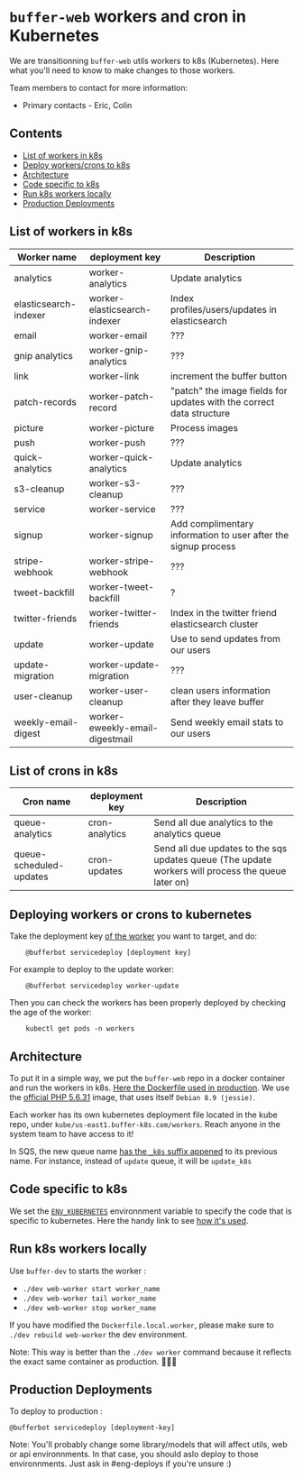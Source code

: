 # `buffer-web` workers and cron in Kubernetes

We are transitionning `buffer-web` utils workers to k8s (Kubernetes). Here what you'll need to know to make changes to those workers.

Team members to contact for more information:
* Primary contacts - Eric, Colin

## Contents

* [List of workers in k8s](#list-of-workers-in-k8s)
* [Deploy workers/crons to k8s](#deploying-workers-or-crons-to-kubernetes)
* [Architecture](#architecture)
* [Code specific to k8s](#code-specific-to-k8s)
* [Run k8s workers locally](#run-k8s-workers-locally)
* [Production Deployments](#production-deployments)

## List of workers in k8s
| Worker name | deployment key | Description|
| --- | --- | --- |
| analytics | worker-analytics | Update analytics
| elasticsearch-indexer | worker-elasticsearch-indexer | Index profiles/users/updates in elasticsearch
| email | worker-email | ???
| gnip analytics | worker-gnip-analytics | ???
| link | worker-link | increment the buffer button
| patch-records | worker-patch-record | "patch" the image fields for updates with the correct data structure
| picture | worker-picture | Process images
| push | worker-push | ???
| quick-analytics | worker-quick-analytics | Update analytics
| s3-cleanup | worker-s3-cleanup | ???
| service | worker-service | ???
| signup | worker-signup | Add complimentary information to user after the signup process
| stripe-webhook | worker-stripe-webhook | ???
| tweet-backfill | worker-tweet-backfill | ?
| twitter-friends | worker-twitter-friends | Index in the twitter friend elasticsearch cluster
| update | worker-update | Use to send updates from our users
| update-migration | worker-update-migration | ???
| user-cleanup | worker-user-cleanup | clean users information after they leave buffer
| weekly-email-digest | worker-eweekly-email-digestmail | Send weekly email stats to our users


## List of crons in k8s
| Cron name | deployment key | Description|
| --- | --- | --- |
| queue-analytics | cron-analytics | Send all due analytics to the analytics queue
| queue-scheduled-updates | cron-updates | Send all due updates to the sqs updates queue (The update workers will process the queue later on)


## Deploying workers or crons to kubernetes
Take the deployment key [of the worker](#list-of-workers-in-k8s) you want to target, and do:

```
    @bufferbot servicedeploy [deployment key]
```

For example to deploy to the update worker:
```
    @bufferbot servicedeploy worker-update
```

Then you can check the workers has been properly deployed by checking the age of the worker:
```
    kubectl get pods -n workers
```

## Architecture

To put it in a simple way, we put the `buffer-web` repo in a docker container and run the workers in k8s. [Here the Dockerfile used in production](https://github.com/bufferapp/buffer-web/blob/master/Dockerfile.workers). We use the [official PHP 5.6.31](https://github.com/bufferapp/dockerfiles/blob/master/php56-cli/Dockerfile) image, that uses itself `Debian 8.9 (jessie)`.

Each worker has its own kubernetes deployment file located in the kube repo, under `kube/us-east1.buffer-k8s.com/workers`. Reach anyone in the system team to have access to it!

In SQS, the new queue name [has the `_k8s` suffix appened](https://github.com/bufferapp/buffer-web/blob/4eda46cb62a18f9285eab93e33100d7133e92cfc/shared/libraries/Workers/Worker.php#L81-L83) to its previous name. For instance, instead of `update` queue, it will be `update_k8s`

## Code specific to k8s
We set the  [`ENV_KUBERNETES`](https://github.com/bufferapp/buffer-web/blob/37348b9f59c675f420ea7099fd2ed9d0758e4844/Dockerfile.workers#L10
) environnment variable to specify the code that is specific to kubernetes. Here the handy link to see [how it's used](https://github.com/bufferapp/buffer-web/search?utf8=%E2%9C%93&q=ENV_KUBERNETES&type=).

## Run k8s workers locally

Use `buffer-dev` to starts the worker :

- `./dev web-worker start worker_name`
- `./dev web-worker tail worker_name`
- `./dev web-worker stop worker_name`

If you have modified the `Dockerfile.local.worker`, please make sure to `./dev rebuild web-worker` the dev environment.

Note: This way is better than the `./dev worker` command  because it reflects the exact same container as production. 🐳🐳🐳


## Production Deployments 

To deploy to production :

`@bufferbot servicedeploy [deployment-key]`

Note:  You'll probably change some library/models that will affect utils, web or api environnments. In that case, you should aslo deploy to those environnments. Just ask in #eng-deploys if you're unsure :) 
